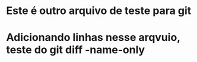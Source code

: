 # Este é outro arquivo de teste para git
# Adicionando linhas nesse arqvuio, teste do git diff -name-only
